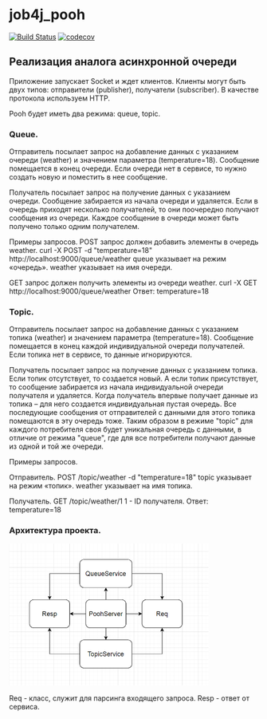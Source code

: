 # job4j_pooh
[![Build Status](https://app.travis-ci.com/ftptpf/job4j_pooh.svg?branch=master)](https://app.travis-ci.com/ftptpf/job4j_pooh)
[![codecov](https://codecov.io/gh/ftptpf/job4j_pooh/branch/master/graph/badge.svg?token=6CA5SVERTB)](https://codecov.io/gh/ftptpf/job4j_pooh)

## Реализация аналога асинхронной очереди

Приложение запускает Socket и ждет клиентов.
Клиенты могут быть двух типов: отправители (publisher), получатели (subscriber).
В качестве протокола используем HTTP.

Pooh будет иметь два режима: queue, topic.

### Queue.

Отправитель посылает запрос на добавление данных с указанием очереди (weather) и значением параметра (temperature=18).
Сообщение помещается в конец очереди. Если очереди нет в сервисе, то нужно создать новую и поместить в нее сообщение.

Получатель посылает запрос на получение данных с указанием очереди. Сообщение забирается из начала очереди и удаляется.
Если в очередь приходят несколько получателей, то они поочередно получают сообщения из очереди.
Каждое сообщение в очереди может быть получено только одним получателем.

Примеры запросов.
POST запрос должен добавить элементы в очередь weather.
curl -X POST -d "temperature=18" http://localhost:9000/queue/weather
queue указывает на режим «очередь».
weather указывает на имя очереди.

GET запрос должен получить элементы из очереди weather.
curl -X GET http://localhost:9000/queue/weather
Ответ: temperature=18

### Topic.

Отправитель посылает запрос на добавление данных с указанием топика (weather) и значением параметра (temperature=18).
Сообщение помещается в конец каждой индивидуальной очереди получателей. Если топика нет в сервисе, то данные игнорируются.

Получатель посылает запрос на получение данных с указанием топика. Если топик отсутствует, то создается новый.
А если топик присутствует, то сообщение забирается из начала индивидуальной очереди получателя и удаляется.
Когда получатель впервые получает данные из топика – для него создается индивидуальная пустая очередь.
Все последующие сообщения от отправителей с данными для этого топика помещаются в эту очередь тоже.
Таким образом в режиме "topic" для каждого потребителя своя будет уникальная очередь с данными,
в отличие от режима "queue", где для все потребители получают данные из одной и той же очереди.

Примеры запросов.

Отправитель.
POST /topic/weather -d "temperature=18"
topic указывает на режим «топик».
weather указывает на имя топика.

Получатель.
GET /topic/weather/1
1 - ID получателя.
Ответ: temperature=18

### Архитектура проекта.

![Alt-текст](https://github.com/ftptpf/job4j_pooh/blob/c0db92fa1f26b0cf74ce65bad5acd771d9540678/resources/imageTaskPreview.png "Архитектура проекта")

Req - класс, служит для парсинга входящего запроса.
Resp - ответ от сервиса.
